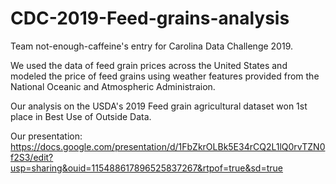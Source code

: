 # CDC-2019-Feed-grains-analysis

Team not-enough-caffeine's entry for Carolina Data Challenge 2019. 

We used the data of feed grain prices across the United States and modeled the price of feed grains using weather features provided from the National Oceanic and Atmospheric Administraion.

Our analysis on the USDA's 2019 Feed grain agricultural dataset won 1st place in Best Use of Outside Data.

Our presentation: https://docs.google.com/presentation/d/1FbZkrOLBk5E34rCQ2L1lQ0rvTZN0f2S3/edit?usp=sharing&ouid=115488617896525837267&rtpof=true&sd=true

